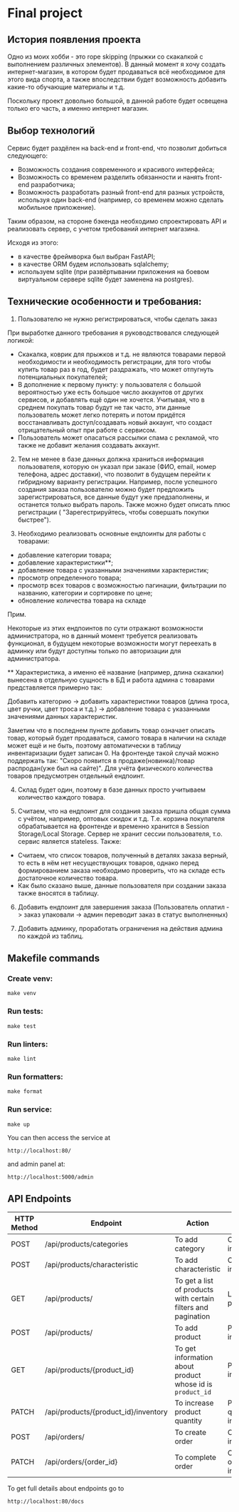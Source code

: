 # Final project

## История появления проекта
Одно из моих хобби - это rope skipping (прыжки со скакалкой с выполнением различных элементов).
В данный момент я хочу создать интернет-магазин, в котором будет продаваться всё необходимое
для этого вида спорта, а также впоследствии будет возможность добавить какие-то обучающие
материалы и т.д.

Поскольку проект довольно большой, в данной работе будет освещена только его часть,
а именно интернет магазин.

## Выбор технологий
Сервис будет раздёлен на back-end и front-end, что позволит добиться следующего:

- Возможность создания современного и красивого интерфейса;
- Возможность со временем разделить обязанности и нанять front-end разработчика;
- Возможность разработать разный front-end для разных устройств, используя
один back-end (например, со временем можно сделать мобильное приложение).

Таким образом, на стороне бэкенда необходимо спроектировать API и реализовать сервер, с учетом требований интернет магазина.

Исходя из этого:
- в качестве фреймворка был выбран FastAPI;
- в качестве ORM будем использовать sqlalchemy;
- используем sqlite (при развёртывании приложения на боевом виртуальном сервере sqlite
будет заменена на postgres).

## Технические особенности и требования:

1) Пользователю не нужно регистрироваться, чтобы сделать заказ

При выработке данного требования я руководствовался следующей логикой:

- Скакалка, коврик для прыжков и т.д. не являются товарами первой необходимости 
и необходимость регистрации, для того чтобы купить товар раз в год, будет раздражать,
что может отпугнуть потенциальных покупателей;
- В дополнение к первому пункту: у пользователя с большой вероятностью уже есть
большое число аккаунтов от других сервисов, и добавлять ещё один не хочется. Учитывая, что
в среднем покупать товар будут не так часто, эти данные пользователь может легко потерять и потом
придётся восстанавливать доступ/создавать новый аккаунт, что создаст отрицательный опыт
при работе с сервисом.
- Пользователь может опасаться рассылки спама с рекламой, что также не добавит
желания создавать аккаунт.

2) Тем не менее в базе данных должна храниться информация пользователя, которую
он указал при заказе (ФИО, email, номер телефона, адрес доставки), что позволит
в будущем перейти к гибридному варианту регистрации. Например, после успешного создания заказа
пользователю можно будет предложить зарегистрироваться, все данные будут уже предзаполнены,
и останется только выбрать пароль. Также можно будет описать плюс регистрации ( "Зарегестрируйтесь, чтобы
совершать покупки быстрее").


3) Необходимо реализовать основные ендпоинты для работы с товарами:
- добавление категории товара;
- добавление характеристики**;
- добавление товара с указанными значениями характеристик;
- просмотр определенного товара;
- просмотр всех товаров с возможностью пагинации, фильтрации по названию, категории и сортировке
по цене;
- обновление количества товара на складе

Прим.

Некоторые из этих ендпоинтов по сути отражают возможности администратора, но в данный
момент требуется реализовать функционал, в будущем некоторые возможности могут переехать в админку
или будут доступны только по авторизации для администратора.

** Характеристика, а именно её название (например, длина скакалки) вынесена в отдельную
сущность в БД и работа админа с товарами представляется примерно так:

Добавить категорию -> добавить характеристики товаров (длина троса, цвет ручки,
цвет троса и т.д.) -> добавление товара с указанными значениями данных характеристик.

Заметим что в последнем пункте добавить товар означает описать товар, который будет
продаваться, самого товара в наличии на складе может ещё и не быть, поэтому автоматически
в таблицу инвентаризации будет записан 0. На фронтенде такой случай можно поддержать так:
"Скоро появится в продаже(новинка)/товар распродан(уже был на сайте)". Для учёта физического количества товаров предусмотрен
отдельный ендпоинт.


4. Склад будет один, поэтому в базе данных просто учитываем количество каждого товара.


5. Считаем, что на ендпоинт для создания заказа пришла общая сумма с учётом, например, оптовых скидок и т.д.
Т.е. корзина покупателя обрабатывается на фронтенде и временно хранится в Session Storage/Local Storage.
Сервер не хранит сессии пользователя, т.о. сервис является stateless.
Также:
- Считаем, что список товаров, полученный в деталях заказа верный, то есть
в нём нет несуществующих товаров, однако перед формированием заказа необходимо
проверить, что на складе есть достаточное количество товара.
- Как было сказано выше, данные пользователя при создании заказа также вносятся
в таблицу.

6. Добавить ендпоинт для завершения заказа (Пользователь оплатил -> заказ упаковали ->
админ переводит заказ в статус выполненных)


7. Добавить админку, проработать ограничения на действия админа по каждой из таблиц.


## Makefile commands

### Create venv:
    make venv

### Run tests:
    make test

### Run linters:
    make lint

### Run formatters:
    make format

### Run service:
    make up

You can then access the service at 
```
http://localhost:80/
```

and admin panel at:
```
http://localhost:5000/admin
```

## API Endpoints

| HTTP Method | Endpoint                             | Action                                                        | Response                     |
|-------------|--------------------------------------|---------------------------------------------------------------|------------------------------|
| POST        | /api/products/categories             | To add category                                               | Category information         | 
| POST        | /api/products/characteristic         | To add characteristic                                         | Characteristic information   | 
| GET         | /api/products/                       | To get a list of products with certain filters and pagination | List of products             |
| POST        | /api/products/                       | To add product                                                | Product information          |
| GET         | /api/products/{product_id}           | To get information about product whose id is `product_id`     | Product information          |
| PATCH       | /api/products/{product_id}/inventory | To increase product quantity                                  | Product quantity information |
| POST        | /api/orders/                         | To create order                                               | Order information            |
| PATCH       | /api/orders/{order_id}               | To complete order                                             | Completed order information  |

To get full details about endpoints go to  
```
http://localhost:80/docs
```
